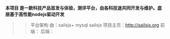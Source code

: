 **本项目 是一款科技产品首发与体验，测评平台，由各科技迷共同开发与维护。底层基于高性能nodejs驱动开发**
>>平台架构 由：sailsjs+ mysql 
>>sailsjs 项目主页：http://sailsjs.org
前端：
后端：

